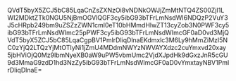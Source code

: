 QVdT5byX5ZCJ5bC85LqaCnZsZXNzOi8vNDNkOWJjZmMtNTQ4ZS00ZjI1LWI2MDktZTk0NGU5NjBmOGVlQGF3cy5ibG93bTFrLmNsdWI6NDQzP2VuY3J5cHRpb249bm9uZSZzZWN1cml0eT10bHMmdHlwZT13cyZob3N0PWF3cy5ibG93bTFrLmNsdWImc25pPWF3cy5ibG93bTFrLmNsdWImcGF0aD0vd3MjQVdT5byX5ZCJ5bC85LqaCgpBV1PmlrDliqDlnaEKdmxlc3M6Ly9hMmZiMzI5NC0zYjQ2LTQzYjMtOTIyNi1jZmU4MDdmNWYzNWVAYXdzc2cuYmxvd20xay5jbHViOjQ0Mz9lbmNyeXB0aW9uPW5vbmUmc2VjdXJpdHk9dGxzJnR5cGU9d3MmaG9zdD1hd3NzZy5ibG93bTFrLmNsdWImcGF0aD0vYmxtayNBV1PmlrDliqDlnaE=
